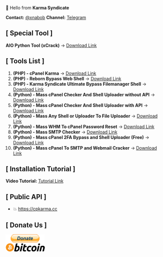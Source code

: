 👋 Hello from **Karma Syndicate**

**Contact:** [@xnabob](https://t.me/xnabob)
**Channel:** [Telegram](https://t.me/KarmaSyndicate)

## [ Special Tool ]
**AIO Python Tool (xCrack)** → [Download Link](https://github.com/cpkarma/xCrack/)

## [ Tools List ]

01. **(PHP) - cPanel Karma** → [Download Link](https://github.com/cpkarma/cPanel-Karma)
02. **(PHP) - Reborn Bypass Web Shell** → [Download Link](https://github.com/cpkarma/Reborn-PHP-Bypass-Webshell)
03. **(PHP) - Karma Syndicate Ultimate Bypass Filemanager Shell** → [Download Link](https://github.com/cpkarma/Karma-Syndicate-Bypass-Filemanager-Shell)
04. **(Python) - Mass cPanel Checker And Shell Uploader without API** → [Download Link](https://github.com/cpkarma/Mass-cPanel-Checker-Python)
05. **(Python) - Mass cPanel Checker And Shell Uploader with API** → [Download Link](https://github.com/cpkarma/Cpanel-Checker)
06. **(Python) - Mass Any Shell or Uploader To File Uploader** → [Download Link](https://github.com/cpkarma/Mass-Any-Shell-Or-Uploader-To-File-Upload)
07. **(Python) - Mass WHM To cPanel Password Reset** → [Download Link](https://github.com/cpkarma/Mass-WHM-To-cPanel-Account-Reset)
08. **(Python) - Mass SMTP Checker** → [Download Link](https://github.com/cpkarma/Mass-SMTP-Checker)
09. **(Python) - Mass cPanel 2FA Bypass and Shell Uploader (Free)** → [Download Link](https://github.com/cpkarma/cPanel-2FA-Bypass-FreeVersion)
10. **(Python) - Mass cPanel To SMTP and Webmail Cracker** → [Download Link](https://github.com/cpkarma/Mass-cPanel-To-SMTP-and-Webmail-Cracker)


## [ Installation Tutorial ]

**Video Tutorial:** [Tutorial Link](https://www.youtube.com/watch?v=UJa3t1w4-AI)

## [ Public API ]
- 💥 https://cpkarma.cc

## [ Donate Us ]

[![bitcoin-black](https://raw.githubusercontent.com/cpkarma/cpkarma/main/bitcoin-donate-black.png)](https://raw.githubusercontent.com/cpkarma/cpkarma/refs/heads/main/btc-address)
<!---
cpkarma/cpkarma is a ✨ special ✨ repository because its `README.md` (this file) appears on your GitHub profile.
You can click the Preview link to take a look at your changes.
--->
